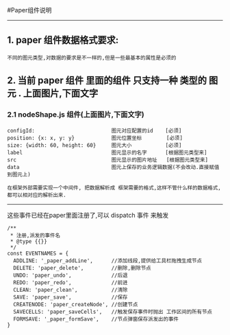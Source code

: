#Paper组件说明

---

## 1. paper 组件数据格式要求:

    不同的图元类型,对数据的要求是不一样的,但是一些最基本的属性是必须的

## 2. 当前 paper 组件 里面的组件 只支持一种 类型的 图元 .  上面图片,下面文字
### 2.1 nodeShape.js 组件(上面图片,下面文字)
    configId:                         图元对应配置的id    [必须] 
    position: {x: x, y: y}            图元位置坐标        [必须] 
    size: {width: 60, height: 60}     图元大小           [必须] 
    label                             图元显示的名字      [根据图元类型来] 
    src                               图元显示的图片地址   [根据图元类型来] 
    data                              图元上保存的业务逻辑数据(不会改动.直接赋值到图元上) 
    
    在框架外部需要实现一个中间件, 把数据解析成 框架需要的格式,这样不管什么样的数据格式,都可以相对应的解析出来.
    
---

这些事件已经在paper里面注册了,可以 dispatch 事件 来触发

    /**
     * 注册,派发的事件名
     * @type {{}}
     */
    const EVENTNAMES = {
      ADDLINE: '_paper_addLine',      //添加线段,提供给工具栏拖拽生成节点
      DELETE: 'paper_delete',         //删除,删除节点
      UNDO: 'paper_undo',             //后退
      REDO: 'paper_redo',             //前进
      CLEAN: 'paper_clean',           //清除
      SAVE: 'paper_save',             //保存
      CREATENODE: 'paper_createNode', //创建节点
      SAVECELLS: 'paper_saveCells',   //触发保存事件时抛出 工作区间的所有节点
      FORMSAVE: '_paper_formSave',    //节点弹窗保存派发出的事件
    }

